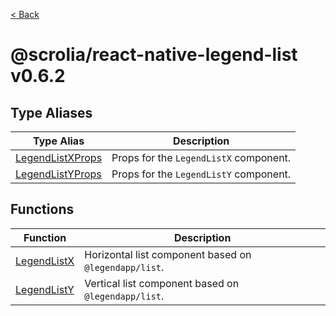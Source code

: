 [< Back](../../README.md)

# @scrolia/react-native-legend-list v0.6.2

## Type Aliases

| Type Alias | Description |
| ------ | ------ |
| [LegendListXProps](type-aliases/LegendListXProps.md) | Props for the `LegendListX` component. |
| [LegendListYProps](type-aliases/LegendListYProps.md) | Props for the `LegendListY` component. |

## Functions

| Function | Description |
| ------ | ------ |
| [LegendListX](functions/LegendListX.md) | Horizontal list component based on `@legendapp/list`. |
| [LegendListY](functions/LegendListY.md) | Vertical list component based on `@legendapp/list`. |
